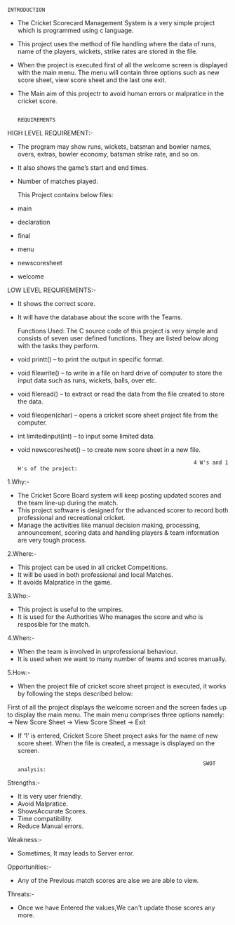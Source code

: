                                                                     INTRODUCTION
                                                                    
*	The Cricket Scorecard Management System is a very simple project which is programmed using c language.
* This project uses the method of file handling where the data of runs, name of the players, wickets, strike rates are stored in the file.
*	When the project is executed first of all the welcome screen is displayed with the main menu. The menu will contain three options such as new score sheet, view score sheet and the last one exit.
*	The Main aim of this projectr to avoid human errors or malpratice in the cricket score.



                                                                     REQUIREMENTS
                                                                         
  HIGH LEVEL REQUIREMENT:-                                                                       

* The program may show runs, wickets, batsman and bowler names, overs, extras, bowler economy, batsman strike rate, and so on.
* It also shows the game’s start and end times.
* Number of matches played.

   This Project contains below files:

* main
* declaration
* final
* menu
* newscoresheet
* welcome

LOW LEVEL REQUIREMENTS:-

* It shows the correct score.
* It will have the database about the score with the Teams.

  Functions Used:
The C source code of this project is very simple and consists of seven user defined functions. They are listed below along with the tasks they perform.
* void printt() – to print the output in specific format.
* void filewrite() – to write in  a file on hard drive of computer to store the input data such as runs, wickets, balls, over etc.
* void fileread() – to extract or read the data from the file created to store the data.
* void fileopen(char) – opens a cricket score sheet project file from the computer.
* int limitedinput(int) – to input some limited data.
* void newscoresheet() – to create new score sheet in a new file.


                                                              4 W's and 1 H's of the project:
                                                                                    
1.Why:-

* The Cricket Score Board system will keep posting updated scores and the team line-up during the match.
* This project software is designed for the advanced scorer to record both professional and recreational cricket.
* Manage the activities like manual decision making, processing, announcement, scoring data and handling players & team information are very tough process.


2.Where:-

* This project can be used in all cricket Competitions.
* It will be used in both professional and local Matches.
* It avoids Malpratice in the game.

3.Who:-

* This project is useful to the umpires.
* It is used for the Authorities Who manages the score and who is resposible for the match.

4.When:-

* When the team is involved in unprofessional behaviour.
* It is used when we want to  many number of teams and scores manually.

5.How:-

* When the project file of cricket score sheet project is executed, it works by following the steps described below:

First of all the project displays the welcome screen and the screen fades up to display the main menu.
The main menu comprises three options namely:
-> New Score Sheet
-> View Score Sheet
-> Exit
* If ‘1’ is entered, Cricket Score Sheet project asks for the name of new score sheet. When the file is created, a message is displayed on the screen.


                                                                 SWOT analysis:
                                                                   
Strengths:-

* It is very user friendly.
* Avoid Malpratice.
* ShowsAccurate Scores.
* Time compatibility.
* Reduce Manual errors.

Weakness:-

* Sometimes, It may leads to Server error.

Opportunities:-

* Any of the Previous match scores are alse we are able to view.

Threats:-

* Once we have Entered the values,We can't update those scores any more.


	




